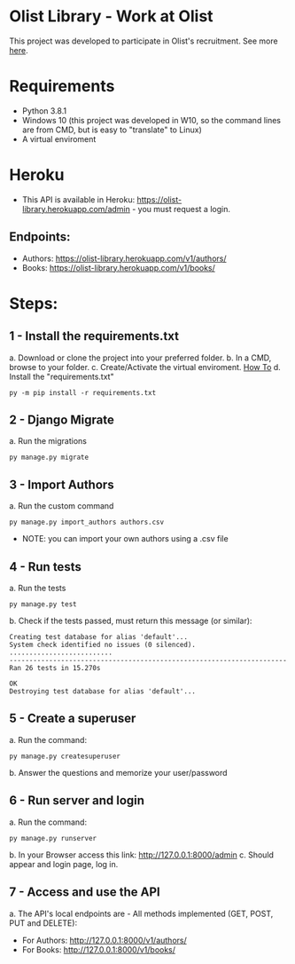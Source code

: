 # Olist Library - Work at Olist
This project was developed to participate in Olist's recruitment.
See more [here](https://github.com/olist/work-at-olist).

# Requirements
* Python 3.8.1
* Windows 10 (this project was developed in W10, so the command lines are from CMD, but is easy to "translate" to Linux)
* A virtual enviroment

# Heroku
* This API is available in Heroku: https://olist-library.herokuapp.com/admin - you must request a login.
## Endpoints:
* Authors: https://olist-library.herokuapp.com/v1/authors/
* Books: https://olist-library.herokuapp.com/v1/books/

# Steps:
## 1 - Install the requirements.txt
a. Download or clone the project into your preferred folder. 
b. In a CMD, browse to your folder.
c. Create/Activate the virtual enviroment. [How To](https://uoa-eresearch.github.io/eresearch-cookbook/recipe/2014/11/26/python-virtual-env/)
d. Install the "requirements.txt"
```
py -m pip install -r requirements.txt
```

## 2 - Django Migrate
a. Run the migrations
```
py manage.py migrate
```
## 3 - Import Authors
a. Run the custom command
```
py manage.py import_authors authors.csv
```
- NOTE: you can import your own authors using a .csv file 

## 4 - Run tests
a. Run the tests
```
py manage.py test
```
b. Check if the tests passed, must return this message (or similar):
```
Creating test database for alias 'default'...
System check identified no issues (0 silenced).
..........................
----------------------------------------------------------------------
Ran 26 tests in 15.270s

OK
Destroying test database for alias 'default'...
```

## 5 - Create a superuser
a. Run the command:
```
py manage.py createsuperuser
```
b. Answer the questions and memorize your user/password

## 6 - Run server and login
a. Run the command:
```
py manage.py runserver
```
b. In your Browser access this link: http://127.0.0.1:8000/admin
c. Should appear and login page, log in.

## 7 - Access and use the API
a. The API's local endpoints are - All methods implemented (GET, POST, PUT and DELETE):
* For Authors: http://127.0.0.1:8000/v1/authors/
* For Books: http://127.0.0.1:8000/v1/books/

